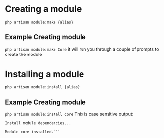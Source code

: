 # Creating a module
```php artisan module:make {alias}```
## Example Creating module
```php artisan module:make Core```
it will run you through a couple of prompts to create the module

# Installing a module
```php artisan module:install {alias}```

## Example Creating module
```php artisan module:install core```
This is case sensitive
output:
```Migrate database...
Install module dependencies...

Module core installed.```



